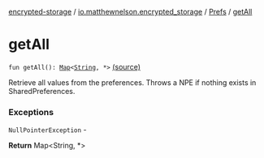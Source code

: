 [encrypted-storage](../../index.md) / [io.matthewnelson.encrypted_storage](../index.md) / [Prefs](index.md) / [getAll](./get-all.md)

# getAll

`fun getAll(): `[`Map`](https://kotlinlang.org/api/latest/jvm/stdlib/kotlin.collections/-map/index.html)`<`[`String`](https://kotlinlang.org/api/latest/jvm/stdlib/kotlin/-string/index.html)`, *>` [(source)](https://github.com/05nelsonm/encrypted-storage/blob/master/encrypted-storage/src/main/java/io/matthewnelson/encrypted_storage/Prefs.kt#L135)

Retrieve all values from the preferences. Throws
a NPE if nothing exists in SharedPreferences.

### Exceptions

`NullPointerException` -

**Return**
Map&lt;String, *&gt;

